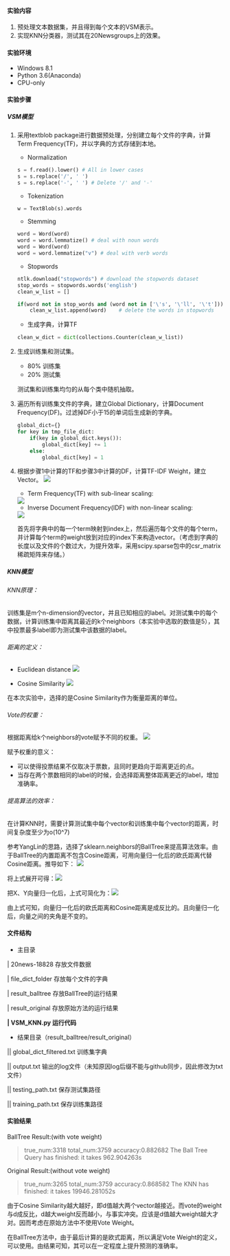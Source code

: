 #### 实验内容

1. 预处理文本数据集，并且得到每个文本的VSM表示。
2. 实现KNN分类器，测试其在20Newsgroups上的效果。

#### 实验环境

+ Windows 8.1
+ Python 3.6(Anaconda)
+ CPU-only

#### 实验步骤

##### VSM模型

1. 采用textblob package进行数据预处理，分别建立每个文件的字典，计算Term Frequency(TF)，并以字典的方式存储到本地。

   + Normalization

   ~~~python
   s = f.read().lower() # All in lower cases
   s = s.replace('/', ' ')
   s = s.replace('-', ' ') # Delete '/' and '-'
   ~~~

   + Tokenization

   ~~~python
   w = TextBlob(s).words
   ~~~

   + Stemming

   ~~~python
   word = Word(word)
   word = word.lemmatize() # deal with noun words
   word = Word(word)
   word = word.lemmatize("v") # deal with verb words
   ~~~

   + Stopwords

   ~~~python
   ntlk.download("stopwords") # download the stopwords dataset
   stop_words = stopwords.words('english')
   clean_w_list = []
   
   if(word not in stop_words and (word not in ['\'s', '\'ll', '\'t'])):
       clean_w_list.append(word)	# delete the words in stopwords
   ~~~

   + 生成字典，计算TF

   ~~~python
   clean_w_dict = dict(collections.Counter(clean_w_list))
   ~~~

2. 生成训练集和测试集。

   - 80% 训练集
   - 20% 测试集

   测试集和训练集均匀的从每个类中随机抽取。

3. 遍历所有训练集文件的字典，建立Global Dictionary，计算Document Frequency(DF)。过滤掉DF小于15的单词后生成新的字典。

   ~~~python
   global_dict={}
   for key in tmp_file_dict:
       if(key in global_dict.keys()):
           global_dict[key] += 1
       else:
           global_dict[key] = 1
   ~~~

4. 根据步骤1中计算的TF和步骤3中计算的DF，计算TF-IDF Weight，建立Vector。
   <img src="http://latex.codecogs.com/gif.latex?Weight=TF*IDF" />

   + Term Frequency(TF) with sub-linear scaling:
   <img src="http://latex.codecogs.com/gif.latex?TF(t,d)=1+log(c(t,d))\\c(t,d)\;be\;the\;frequency\;count\;of\;term\;t\;in\;doc\;d" />

   + Inverse Document Frequency(IDF) with non-linear scaling:
   <img src="http://latex.codecogs.com/gif.latex?IDF(t)=log(\frac{N}{df(t)})\\df(t)\;Number\;of\;docs\;containing\;term\;𝑡\\N\;Total\;number\;of\;docs\;in\;collection" />

   首先将字典中的每一个term映射到index上，然后遍历每个文件的每个term，并计算每个term的weight放到对应的index下来构造vector。（考虑到字典的长度以及文件的个数过大，为提升效率，采用scipy.sparse包中的csr_matrix稀疏矩阵来存储。）

##### KNN模型

###### KNN原理：

训练集是m个n-dimension的vector，并且已知相应的label。对测试集中的每个数据，计算训练集中距离其最近的k个neighbors（本实验中选取的数值是5），其中投票最多label即为测试集中该数据的label。

###### 距离的定义：

+ Euclidean distance 
   <img src="http://latex.codecogs.com/gif.latex?d(p,q)=\sqrt{\sum_{i=1}(p_i-q_i)^2}" />

+ Cosine Similarity
   <img src="http://latex.codecogs.com/gif.latex?d(p,q)=-cosine(p,q)=-\frac{{V_p}^TV_q}{|V_P|_2|V_q|_2}" />

在本次实验中，选择的是Cosine Similarity作为衡量距离的单位。

###### Vote的权重：

根据距离给k个neighbors的vote赋予不同的权重。
   <img src="http://latex.codecogs.com/gif.latex?weight\;factor=\frac{1}{d^2}" />

赋予权重的意义：

+ 可以使得投票结果不仅取决于票数，且同时更趋向于距离更近的点。
+ 当存在两个票数相同的label的时候，会选择距离整体距离更近的label，增加准确率。

###### 提高算法的效率：

在计算KNN时，需要计算测试集中每个vector和训练集中每个vector的距离，时间复杂度至少为o(10^7)

参考YangLin的思路，选择了sklearn.neighbors的BallTree来提高算法效率。由于BallTree的内置距离不包含Cosine距离，可用向量归一化后的欧氏距离代替Cosine距离。推导如下：
<img src="http://latex.codecogs.com/gif.latex?Euclidean\;Distance=\frac{(X-Y)(X-Y)^T}{|X|_2|Y|_2}" />

将上式展开可得：<img src="http://latex.codecogs.com/gif.latex?ED=XX^T+YY^T-XY^T-YX^T" />

把X、Y向量归一化后，上式可简化为：<img src="http://latex.codecogs.com/gif.latex?ED=\frac{2-2XY^T}{|X|_2|Y|_2}" />

由上式可知，向量归一化后的欧氏距离和Cosine距离是成反比的。且向量归一化后，向量之间的夹角是不变的。

#### 文件结构

+ 主目录

| 20news-18828   存放文件数据

| file_dict_folder   存放每个文件的字典

| result_balltree   存放BallTree的运行结果

| result_original   存放原始方法的运行结果

**| VSM_KNN.py 运行代码**

+ 结果目录（result_balltree/result_original）

|| global_dict_filtered.txt   训练集字典

|| output.txt   输出的log文件（未知原因log后缀不能与github同步，因此修改为txt文件）

|| testing_path.txt   保存测试集路径

|| training_path.txt   保存训练集路径

#### 实验结果

BallTree Result:(with vote weight)

>true_num:3318 total_num:3759 accuracy:0.882682
>The Ball Tree Query has finished: it takes 962.904263s

Original Result:(without vote weight)

>true_num:3265 total_num:3759 accuracy:0.868582
>The KNN has finished: it takes 19946.281052s

由于Cosine Similarity越大越好，即d值越大两个vector越接近。而vote的weight与d成反比，d越大weight反而越小，与事实冲突。应该是d值越大weight越大才对。因而考虑在原始方法中不使用Vote Weight。

在BallTree方法中，由于最后计算的是欧式距离，所以满足Vote Weight的定义，可以使用。由结果可知，其可以在一定程度上提升预测的准确率。
